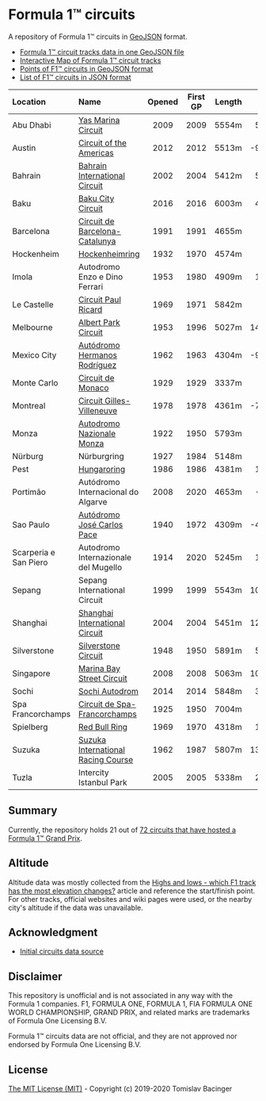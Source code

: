 # Formula 1™ circuits

A repository of Formula 1™ circuits in [GeoJSON](http://geojson.org/) format.

* [Formula 1™ circuit tracks data in one GeoJSON file](f1-circuits.geojson)
* [Interactive Map of Formula 1™ circuit tracks](https://svemir.co/f1/)
* [Points of F1™ circuits in GeoJSON format](f1-locations.geojson)
* [List of F1™ circuits in JSON format](f1-locations.json)

| Location | Name | Opened | First GP | Length | Lon | Lat |
|:---|:---|:---:|:---:|---:|---:|---:|
| Abu Dhabi | [Yas Marina Circuit](circuits/ae-2009.geojson) | 2009 | 2009 | 5554m | 54.601 | 24.471 |
| Austin | [Circuit of the Americas](circuits/us-2012.geojson) | 2012 | 2012 | 5513m | -97.633 | 30.135 |
| Bahrain | [Bahrain International Circuit](circuits/bh-2002.geojson) | 2002 | 2004 | 5412m | 50.512 | 26.031 |
| Baku | [Baku City Circuit](circuits/az-2016.geojson) | 2016 | 2016 | 6003m | 49.842 | 40.369 |
| Barcelona | [Circuit de Barcelona-Catalunya](circuits/es-1991.geojson) | 1991 | 1991 | 4655m | 2.259 | 41.569 |
| Hockenheim | [Hockenheimring](circuits/de-1932.geojson) | 1932 | 1970 | 4574m | 8.572 | 49.330 |
| Imola | Autodromo Enzo e Dino Ferrari | 1953 | 1980 | 4909m | 11.713 | 44.341 |
| Le Castelle | [Circuit Paul Ricard](circuits/fr-1969.geojson) | 1969 | 1971 | 5842m | 5.791 | 43.253 |
| Melbourne | [Albert Park Circuit](circuits/au-1953.geojson) | 1953 | 1996 | 5027m | 144.970 | -37.846 |
| Mexico City | [Autódromo Hermanos Rodríguez](circuits/mx-1962.geojson) | 1962 | 1963 | 4304m | -99.091 | 19.402 |
| Monte Carlo | [Circuit de Monaco](circuits/mc-1929.geojson) | 1929 | 1929 | 3337m | 7.429 | 43.737 |
| Montreal | [Circuit Gilles-Villeneuve](circuits/ca-1978.geojson) | 1978 | 1978 | 4361m | -73.525 | 45.506 |
| Monza | [Autodromo Nazionale Monza](circuits/it-1922.geojson) | 1922 | 1950 | 5793m | 9.290 | 45.621 |
| Nürburg | Nürburgring | 1927 | 1984 | 5148m | 6.943 | 50.334 |
| Pest | [Hungaroring](circuits/hu-1986.geojson) | 1986 | 1986 | 4381m | 19.250 | 47.583 |
| Portimão | Autódromo Internacional do Algarve | 2008 | 2020 | 4653m | -8.628 | 37.232 |
| Sao Paulo | [Autódromo José Carlos Pace](circuits/br-1940.geojson) | 1940 | 1972 | 4309m | -46.698 | -23.702 |
| Scarperia e San Piero | Autodromo Internazionale del Mugello | 1914 | 2020 | 5245m | 11.372 | 43.998 |
| Sepang | Sepang International Circuit | 1999 | 1999 | 5543m | 101.738 | 2.761 |
| Shanghai | [Shanghai International Circuit](circuits/cn-2004.geojson) | 2004 | 2004 | 5451m | 121.221 | 31.340 |
| Silverstone | [Silverstone Circuit](circuits/gb-1948.geojson) | 1948 | 1950 | 5891m | 52.072 | -1.017 |
| Singapore | [Marina Bay Street Circuit](circuits/sg-2008.geojson) | 2008 | 2008 | 5063m |103.859 | 1.291 | 
| Sochi | [Sochi Autodrom](circuits/ru-2014.geojson) | 2014 | 2014 | 5848m | 39.960 | 43.407 |
| Spa Francorchamps | [Circuit de Spa-Francorchamps](circuits/be-1925.geojson) | 1925 | 1950 | 7004m | 5.971 | 50.436 |
| Spielberg | [Red Bull Ring](circuits/at-1969.geojson) | 1969 | 1970 | 4318m | 14.761 | 47.223 |
| Suzuka | [Suzuka International Racing Course](circuits/jp-1962.geojson) | 1962 | 1987 | 5807m | 136.534 | 34.844 |
| Tuzla | Intercity Istanbul Park | 2005 | 2005 | 5338m | 29.412 | 40.958 |

## Summary

Currently, the repository holds 21 out of [72 circuits that have hosted a Formula 1™ Grand Prix](https://en.wikipedia.org/wiki/List_of_Formula_One_circuits).

## Altitude

Altitude data was mostly collected from the [Highs and lows - which F1 track has the most elevation changes?](https://www.formula1.com/en/latest/features/2016/10/highs-and-lows---which-f1-track-has-the-most-elevation-changes-.html) article and reference the start/finish point. For other tracks, official websites and wiki pages were used, or the nearby city's altitude if the data was unavailable.

## Acknowledgment

* [Initial circuits data source](https://www.google.com/maps/d/u/0/viewer?mid=1nv6ugq4H67CSzKUauW92-pPstYw&ll=-37.84579005412956%2C144.96881158570557&z=16)

## Disclaimer

This repository is unofficial and is not associated in any way with the Formula 1 companies. F1, FORMULA ONE, FORMULA 1, FIA FORMULA ONE WORLD CHAMPIONSHIP, GRAND PRIX, and related marks are trademarks of Formula One Licensing B.V. 

Formula 1™ circuits data are not official, and they are not approved nor endorsed by Formula One Licensing B.V.

## License

[The MIT License (MIT)](LICENSE.md) - Copyright (c) 2019-2020 Tomislav Bacinger